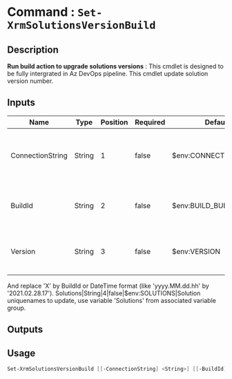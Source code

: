 ﻿# Command : `Set-XrmSolutionsVersionBuild` 

## Description

**Run build action to upgrade solutions versions** : This cmdlet is designed to be fully intergrated in Az DevOps pipeline. 
This cmdlet update solution version number.

## Inputs

Name|Type|Position|Required|Default|Description
----|----|--------|--------|-------|-----------
ConnectionString|String|1|false|$env:CONNECTIONSTRING|Target instance connection string, use variable 'ConnectionString' from associated variable group.
BuildId|String|2|false|$env:BUILD_BUILDID|Unique ID for current build. (Default : Azure DevOps BuildId variable)
Version|String|3|false|$env:VERSION|Version number format. Use variable 'Version' from associated variable group. 
And replace 'X' by BuildId or DateTime format (like 'yyyy.MM.dd.hh' by '2021.02.28.17').
Solutions|String|4|false|$env:SOLUTIONS|Solution uniquenames to update, use variable 'Solutions' from associated variable group.

## Outputs

## Usage

```Powershell 
Set-XrmSolutionsVersionBuild [[-ConnectionString] <String>] [[-BuildId] <String>] [[-Version] <String>] [[-Solutions] <String>] [<CommonParameters>]
``` 


